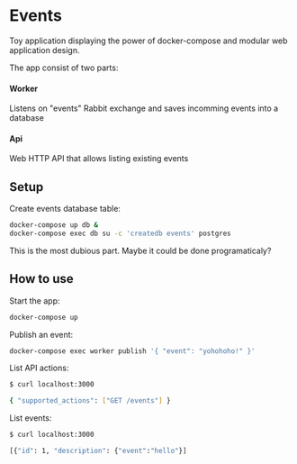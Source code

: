 # Events

Toy application displaying the power of docker-compose and modular web
application design.

The app consist of two parts:

#### Worker

Listens on "events" Rabbit exchange and saves incomming events into a database

#### Api 

Web HTTP API that allows listing existing events

## Setup

Create events database table:

``` bash
docker-compose up db &
docker-compose exec db su -c 'createdb events' postgres
```

This is the most dubious part. Maybe it could be done programaticaly?

## How to use

Start the app:

``` sh
docker-compose up
```

Publish an event:

``` sh
docker-compose exec worker publish '{ "event": "yohohoho!" }'
```

List API actions:

``` sh
$ curl localhost:3000

{ "supported_actions": ["GET /events"] }
```

List events:

``` sh
$ curl localhost:3000

[{"id": 1, "description": {"event":"hello"}]
```
